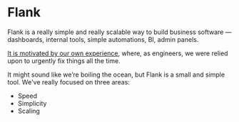 # Flank

Flank is a really simple and really scalable way to build business software — dashboards, internal tools, simple automations, BI, admin panels.

[It is motivated by our own experience](motivations.md), where, as engineers, we were relied upon to urgently fix things all the time.

It might sound like we’re boiling the ocean, but Flank is a small and simple tool. We've really focused on three areas:

- Speed
- Simplicity
- Scaling
